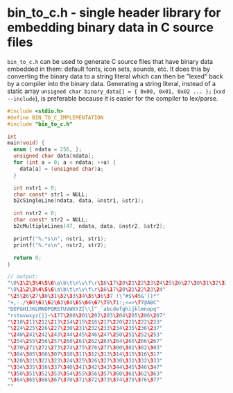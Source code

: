 # bin_to_c.h - single header library for embedding binary data in C source files

```bin_to_c.h``` can be used to generate C source files that have binary data embedded in them: default fonts, icon sets, sounds, etc. It does this by converting the binary data to a string literal which can then be "lexed" back by a compiler into the binary data.
Generating a string literal, instead of a static array ```unsigned char binary_data[] = { 0x00, 0x01, 0x02 ... };``` (```xxd --include```), is preferable because it is easier for the compiler to lex/parse.

```C
#include <stdio.h>
#define BIN_TO_C_IMPLEMENTATION
#include "bin_to_c.h"

int
main(void) {
  enum { ndata = 256, };
  unsigned char data[ndata];
  for (int a = 0; a < ndata; ++a) {
    data[a] = (unsigned char)a;
  }

  int nstr1 = 0;
  char const* str1 = NULL;
  b2cSingleLine(ndata, data, &nstr1, &str1);

  int nstr2 = 0;
  char const* str2 = NULL;
  b2cMultipleLines(47, ndata, data, &nstr2, &str2);

  printf("%.*s\n", nstr1, str1);
  printf("%.*s\n", nstr2, str2);

  return 0;
}

// output:
"\0\1\2\3\4\5\6\a\b\t\n\v\f\r\16\17\20\21\22\23\24\25\26\27\30\31\32\33\34\35\36\37 !\"#$\45&'()*+,-./\60\61\62\63\64\65\66\67\70\71:;<=>\77@ABCDEFGHIJKLMNOPQRSTUVWXYZ[\\]^_`abcdefghijklmnopqrstuvwxyz{|}~\177\200\201\202\203\204\205\206\207\210\211\212\213\214\215\216\217\220\221\222\223\224\225\226\227\230\231\232\233\234\235\236\237\240\241\242\243\244\245\246\247\250\251\252\253\254\255\256\257\260\261\262\263\264\265\266\267\270\271\272\273\274\275\276\277\300\301\302\303\304\305\306\307\310\311\312\313\314\315\316\317\320\321\322\323\324\325\326\327\330\331\332\333\334\335\336\337\340\341\342\343\344\345\346\347\350\351\352\353\354\355\356\357\360\361\362\363\364\365\366\367\370\371\372\373\374\375\376\377"
"\0\1\2\3\4\5\6\a\b\t\n\v\f\r\16\17\20\21\22\23\24"
"\25\26\27\30\31\32\33\34\35\36\37 !\"#$\45&'()*"
"+,-./\60\61\62\63\64\65\66\67\70\71:;<=>\77@ABC"
"DEFGHIJKLMNOPQRSTUVWXYZ[\\]^_`abcdefghijklmnopq"
"rstuvwxyz{|}~\177\200\201\202\203\204\205\206\207"
"\210\211\212\213\214\215\216\217\220\221\222\223"
"\224\225\226\227\230\231\232\233\234\235\236\237"
"\240\241\242\243\244\245\246\247\250\251\252\253"
"\254\255\256\257\260\261\262\263\264\265\266\267"
"\270\271\272\273\274\275\276\277\300\301\302\303"
"\304\305\306\307\310\311\312\313\314\315\316\317"
"\320\321\322\323\324\325\326\327\330\331\332\333"
"\334\335\336\337\340\341\342\343\344\345\346\347"
"\350\351\352\353\354\355\356\357\360\361\362\363"
"\364\365\366\367\370\371\372\373\374\375\376\377"
""
```
